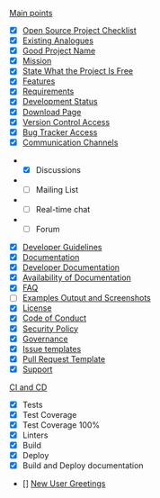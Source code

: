 [Main points](https://github.com/libresource/open-source-checklist#main-points)
- [x] [Open Source Project Checklist](https://github.com/libresource/open-source-checklist#open-source-project-checklist)
- [x] [Existing Analogues](https://github.com/libresource/open-source-checklist#existing-analogues)
- [x] [Good Project Name](https://github.com/libresource/open-source-checklist#good-project-name)
- [x] [Mission](https://github.com/libresource/open-source-checklist#mission)
- [x] [State What the Project Is Free](https://github.com/libresource/open-source-checklist#state-what-the-project-is-free)
- [x] [Features](https://github.com/libresource/open-source-checklist#features)
- [x] [Requirements](https://github.com/libresource/open-source-checklist#requirements)
- [x] [Development Status](https://github.com/libresource/open-source-checklist#development-status)
- [x] [Download Page](https://github.com/libresource/open-source-checklist#download-page)
- [x] [Version Control Access](https://github.com/libresource/open-source-checklist#version-control-access)
- [x] [Bug Tracker Access](https://github.com/libresource/open-source-checklist#bug-tracker-access)
- [x] [Communication Channels](https://github.com/libresource/open-source-checklist#communication-channels)
- - [x] Discussions
- - [ ] Mailing List
- - [ ] Real-time chat
- - [ ] Forum
- [x] [Developer Guidelines](https://github.com/libresource/open-source-checklist#developer-guidelines)
- [x] [Documentation](https://github.com/libresource/open-source-checklist#documentation)
- [x] [Developer Documentation](https://github.com/libresource/open-source-checklist#developer-documentation)
- [x] [Availability of Documentation](https://github.com/libresource/open-source-checklist#availability-of-documentation)
- [x] [FAQ](https://github.com/libresource/open-source-checklist#faq)
- [ ] [Examples Output and Screenshots](https://github.com/libresource/open-source-checklist#examples-output-and-screenshots)
- [x] [License](https://github.com/libresource/open-source-checklist#license)
- [x] [Code of Conduct](https://github.com/libresource/open-source-checklist#code-of-conduct)
- [x] [Security Policy](https://github.com/libresource/open-source-checklist#security-policy)
- [x] [Governance](https://github.com/libresource/open-source-checklist#governance)
- [x] [Issue templates](https://github.com/libresource/open-source-checklist#issue-templates)
- [x] [Pull Request Template](https://github.com/libresource/open-source-checklist#pull-request-template)
- [x] [Support](https://github.com/libresource/open-source-checklist#support)

[CI and CD](https://github.com/libresource/open-source-checklist#ci-and-cd)
- [x] Tests
- [x] Test Coverage
- [x] Test Coverage 100%
- [x] Linters
- [x] Build
- [x] Deploy
- [x] Build and Deploy documentation
- [] [New User Greetings](https://github.com/libresource/open-source-checklist#new-user-greetings)